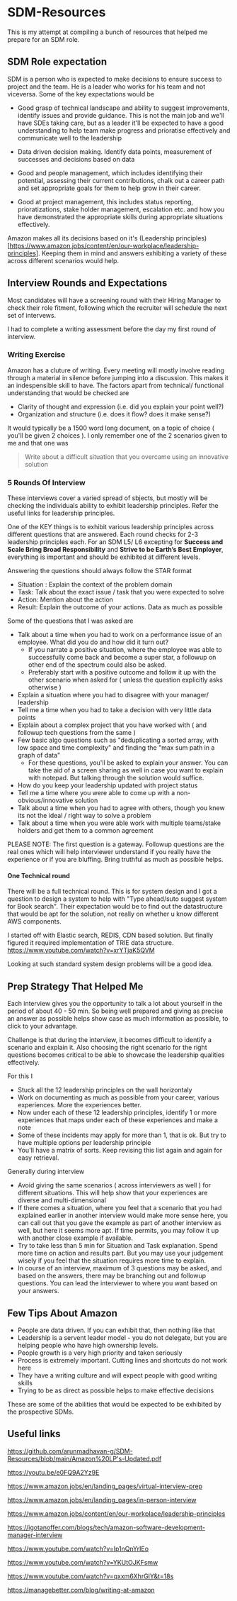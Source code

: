 # SDM-Resources

This is my attempt at compiling a bunch of resources that helped me prepare for an SDM role. 

## SDM Role expectation

SDM is a person who is expected to make decisions to ensure success to project and the team. He is a leader who works for his team and not viceversa. Some of the key expectations would be

* Good grasp of technical landscape and ability to suggest improvements, identify issues and provide guidance. This is not the main job and we'll have SDEs taking care, but as a leader it'll be expected to have a good understanding to help team make progress and prioratise effectively and communicate well to the leadership

* Data driven decision making. Identify data points, measurement of successes and decisions based on data

* Good and people management, which includes identifying their potential, assessing their current contributions, chalk out a career path and set appropriate goals for them to help grow in their career. 

* Good at project management, this includes status reporting, prioratizations, stake holder management, escalation etc. and how you have demonstrated the appropriate skills during appropriate situations effectively. 

Amazon makes all its decisions based on it's (Leadership principles)[https://www.amazon.jobs/content/en/our-workplace/leadership-principles]. Keeping them in mind and answers exhibiting a variety of these across different scenarios would help. 


## Interview Rounds and Expectations

Most candidates will have a screening round with their Hiring Manager to check their role fitment, following which the recruiter will schedule the next set of intervews. 

I had to complete a writing assessment before the day my first round of interview.

### Writing Exercise
Amazon has a cluture of writing. Every meeting will mostly involve reading through a material in silence before jumping into a discussion. This makes it an indespensible skill to have. The factors apart from technical/ functional understanding that would be checked are

- Clarity of thought and expression (i.e. did you explain your point well?)
- Organization and structure (i.e. does it flow? does it make sense?)
  
It would typically be a 1500 word long document, on a topic of choice ( you'll be given 2 choices ). I only remember one of the 2 scenarios given to me and that one was 

> Write about a difficult situation that you overcame using an innovative solution


### 5 Rounds Of Interview

These interviews cover a varied spread of sbjects, but mostly will be checking the individuals ability to exhibit leadership principles. Refer the useful links for leadership principles. 

One of the KEY things is to exhibit various leadership principles across different questions that are answered. Each round checks for 2-3 leadership principles each. For an SDM L5/ L6  excepting for **Success and Scale Bring Broad Responsibility** and **Strive to be Earth’s Best Employer**, everything is important and should be exhibited at different levels.

Answering the questions should always follow the STAR format
  - Situation : Explain the context of the problem domain
  - Task: Talk about the exact issue / task that you were expected to solve
  - Action: Mention about the action
  - Result: Explain the outcome of your actions. Data as much as possible

Some of the questions that I was asked are

* Talk about a time when you had to work on a performance issue of an employee. What did you do and how did it turn out?
    - If you narrate a positive situation, where the employee was able to successfully come back and become a super star, a followup on other end of the spectrum could also be asked. 
    - Preferably start with a positive outcome and follow it up with the other scenario when asked for ( unless the question explicitly asks otherwise )
* Explain a situation where you had to disagree with your manager/ leadership
* Tell me a time when you had to take a decision with very little data points
* Explain about a complex project that you have worked with ( and followup tech questions from the same )
* Few basic algo questions such as "deduplicating a sorted array, with low space and time complexity" and finding the "max sum path in a graph of data"
    - For these questions, you'll be asked to explain your answer. You can take the aid of a screen sharing as well in case you want to explain with notepad. But talking through the solution would suffice. 
* How do you keep your leadership updated with project status
* Tell me a time where you were able to come up with a non-obvious/innovative solution
* Talk about a time when you had to agree with others, though you knew its not the ideal / right way to solve a problem
* Talk about a time when you were able work with multiple teams/stake holders and get them to a common agreement


PLEASE NOTE: The first question is a gateway. Followup questions are the real ones which will help interviewer understand if you really have the experience or if you are bluffing. Bring truthful as much as possible helps. 


#### One Technical round
   
There will be a full technical round. This is for system design and I got a question to design a system to help with "Type ahead/suto suggest system for  Book search". Their expectation would be to find out the datastructure that would be apt for the solution, not really on whether u know different AWS components. 

I started off with Elastic search, REDIS, CDN  based solution. But finally figured it required implementation of TRIE data structure. 
https://www.youtube.com/watch?v=xrYTjaK5QVM

Looking at such standard system design problems will be a good idea. 


## Prep Strategy That Helped Me

Each interview gives you the opportunity to talk a lot about yourself in the period of about 40 - 50 min.  So being well prepared and giving as precise an answer as possible helps show case as much information as possible, to click to your advantage. 

Challenge is that during the interview, it becomes difficult to identify a scenario and explain it. Also choosing the right scenario for the right questions becomes critical to be able to showcase the leadership qualities effectively. 

For this I 

* Stuck all the 12 leadership principles on the wall horizontaly
* Work on documenting as much as possible from your career, various experiences. More the experiences better. 
* Now under each of these 12 leadership principles, identify 1 or more experiences that maps under each of these experiences and make a note
* Some of these incidents may apply for more than 1, that is ok. But try to have multiple options per leadership principle
* You'll have a matrix of sorts. Keep revising this list again and again for easy retrieval. 

Generally during interview

* Avoid giving the same scenarios ( across interviewers as well ) for different situations. This will help show that your experiences are diverse and multi-dimensional
* If there comes a situation, where you feel that a scenario that you had explained earlier in another interview would make more sense here, you can call out that you gave the example as part of another interview as well, but here it seems more apt. If time permits, you may follow it up with another close example if available. 
* Try to take less than 5 min for Situation and Task explanation. Spend more time on action and results part. But you may use your judgement wisely if you feel that the situation requires more time to explain. 
* In course of an interview, maximum of 3 questions may be asked, and based on the answers, there may be branching out and followup questions. You can lead the interviewer to where you want based on your answers. 



## Few Tips About Amazon

* People are data driven. If you can exhibit that, then nothing like that
* Leadership is a servent leader model - you do not delegate, but you are helping people who have high ownership levels. 
* People growth is a very high priority and taken seriously
* Process is extremely important. Cutting lines and shortcuts do not work here
* They have a writing culture and will expect people with good writing skills
* Trying to be as direct as possible helps to make effective decisions

These are some of the abilities that would be expected to be exhibited by the prospective SDMs. 


## Useful links

https://github.com/arunmadhavan-g/SDM-Resources/blob/main/Amazon%20LP's-Updated.pdf

https://youtu.be/e0FQ9A2Yz9E

https://www.amazon.jobs/en/landing_pages/virtual-interview-prep

https://www.amazon.jobs/en/landing_pages/in-person-interview

https://www.amazon.jobs/content/en/our-workplace/leadership-principles

https://igotanoffer.com/blogs/tech/amazon-software-development-manager-interview

https://www.youtube.com/watch?v=Ip1nQnYrIEo

https://www.youtube.com/watch?v=YKUtOJKFsmw

https://www.youtube.com/watch?v=qxxm6XhrGIY&t=18s

https://managebetter.com/blog/writing-at-amazon

